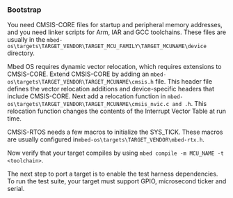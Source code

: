 ### Bootstrap

You need CMSIS-CORE files for startup and peripheral memory addresses, and you need linker scripts for Arm, IAR and GCC toolchains. These files are usually in the `mbed-os\targets\TARGET_VENDOR\TARGET_MCU_FAMILY\TARGET_MCUNAME\device` directory.

Mbed OS requires dynamic vector relocation, which requires extensions to CMSIS-CORE. Extend CMSIS-CORE by adding an `mbed-os\targets\TARGET_VENDOR\TARGET_MCUNAME\cmsis.h` file. This header file defines the vector relocation additions and device-specific headers that include CMSIS-CORE. Next add a relocation function in `mbed-os\targets\TARGET_VENDOR\TARGET_MCUNAME\cmsis_nvic.c and .h`. This relocation function changes the contents of the Interrupt Vector Table at run time.

CMSIS-RTOS needs a few macros to initialize the SYS_TICK. These macros are usually configured in`mbed-os\targets\TARGET_VENDOR\mbed-rtx.h`.

Now verify that your target compiles by using `mbed compile -m MCU_NAME -t <toolchain>`.

The next step to port a target is to enable the test harness dependencies. To run the test suite, your target must support GPIO, microsecond ticker and serial.
